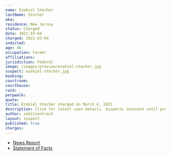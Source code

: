 ```yaml
---
name: Ezekiel Stecher
lastName: Stecher
aka:
residence: New Jersey
status: Charged
date: 2021-03-04
charged: 2021-03-04
indicted:
age: 46
occupation: Farmer
affiliations:
jurisdiction: Federal
image: /images/preview/ezekiel-stecher.jpg
suspect: ezekiel-stecher.jpg
booking:
courtroom:
courthouse:
raid:
perpwalk:
quote:
title: Ezekiel Stecher charged on March 4, 2021
description: Click for latest case details. Suspects innocent until proven guilty.
author: seditiontrack
layout: suspect
published: true
charges:
---
```


- [News Report](https://nj1015.com/south-jersey-farmer-charged-with-attacking-police-at-capitol-riot/)
- [Statement of Facts](https://extremism.gwu.edu/sites/g/files/zaxdzs2191/f/Ezekiel%20Stecher%20Statement%20of%20Facts_Redacted.pdf)
